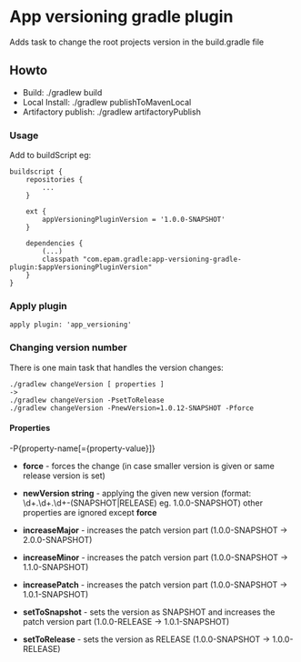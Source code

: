 # App versioning gradle plugin

Adds task to change the root projects version in the build.gradle file

## Howto
- Build: ./gradlew build
- Local Install: ./gradlew publishToMavenLocal
- Artifactory publish: ./gradlew artifactoryPublish


### Usage
Add to buildScript eg:
```
buildscript {
    repositories {
        ...
    }
    
    ext {
        appVersioningPluginVersion = '1.0.0-SNAPSHOT'
    }

    dependencies {
        (...)
        classpath "com.epam.gradle:app-versioning-gradle-plugin:$appVersioningPluginVersion"
    }
}
```
### Apply plugin
```
apply plugin: 'app_versioning'
```

### Changing version number

There is one main task that handles the version changes:
```
./gradlew changeVersion [ properties ]
->
./gradlew changeVersion -PsetToRelease
./gradlew changeVersion -PnewVersion=1.0.12-SNAPSHOT -Pforce
```

#### Properties

-P{property-name[={property-value}]}

* **force**                 - forces the change (in case smaller version is given or same release version is set)
* **newVersion string**     - applying the given new version (format: \d+\.\d+\.\d+-(SNAPSHOT|RELEASE) eg. 1.0.0-SNAPSHOT) other properties are ignored except **force**

* **increaseMajor**         - increases the patch version part (1.0.0-SNAPSHOT -> 2.0.0-SNAPSHOT)
* **increaseMinor**         - increases the patch version part (1.0.0-SNAPSHOT -> 1.1.0-SNAPSHOT)
* **increasePatch**         - increases the patch version part (1.0.0-SNAPSHOT -> 1.0.1-SNAPSHOT)
* **setToSnapshot**         - sets the version as SNAPSHOT and increases the patch version part (1.0.0-RELEASE -> 1.0.1-SNAPSHOT)
* **setToRelease**          - sets the version as RELEASE (1.0.0-SNAPSHOT -> 1.0.0-RELEASE)